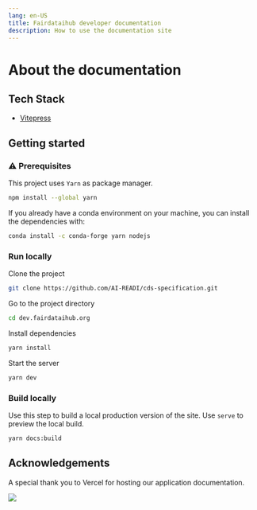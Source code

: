 ```yaml
---
lang: en-US
title: Fairdataihub developer documentation
description: How to use the documentation site
---
```


# About the documentation

## Tech Stack

- [Vitepress](https://vitepress.vuejs.org/)

## Getting started

### ⚠️ Prerequisites

This project uses `Yarn` as package manager.

```sh
npm install --global yarn
```

If you already have a conda environment on your machine, you can install the dependencies with:

```sh
conda install -c conda-forge yarn nodejs
```

### Run locally

Clone the project

```sh
git clone https://github.com/AI-READI/cds-specification.git
```

Go to the project directory

```sh
cd dev.fairdataihub.org
```

Install dependencies

```sh
yarn install
```

Start the server

```sh
yarn dev
```

### Build locally

Use this step to build a local production version of the site. Use `serve` to preview the local build.

```sh
yarn docs:build
```

## Acknowledgements

A special thank you to Vercel for hosting our application documentation.

![](https://www.datocms-assets.com/31049/1618983297-powered-by-vercel.svg)
